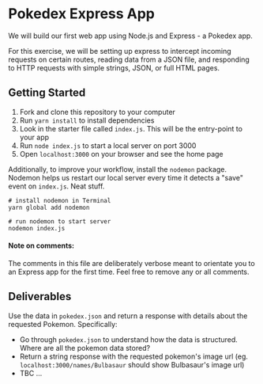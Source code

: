 # Pokedex Express App

We will build our first web app using Node.js and Express - a Pokedex app.

For this exercise, we will be setting up express to intercept incoming requests on certain routes, reading data from a JSON file, and responding to HTTP requests with simple strings, JSON, or full HTML pages.

## Getting Started

1.  Fork and clone this repository to your computer
2.  Run `yarn install` to install dependencies
3.  Look in the starter file called `index.js`. This will be the entry-point to your app
4.  Run `node index.js` to start a local server on port 3000
5.  Open `localhost:3000` on your browser and see the home page

Additionally, to improve your workflow, install the `nodemon` package. Nodemon helps us restart our local server every time it detects a "save" event on `index.js`. Neat stuff.

```
# install nodemon in Terminal
yarn global add nodemon

# run nodemon to start server
nodemon index.js
```

#### Note on comments:

The comments in this file are deliberately verbose meant to orientate you to an Express app for the first time. Feel free to remove any or all comments.

## Deliverables

Use the data in `pokedex.json` and return a response with details about the requested Pokemon. Specifically:

* Go through `pokedex.json` to understand how the data is structured. Where are all the pokemon data stored?
* Return a string response with the requested pokemon's image url (eg. `localhost:3000/names/Bulbasaur` should show Bulbasaur's image url)
* TBC ...
